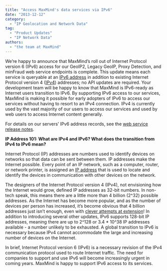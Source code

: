```yaml
---
title: "Access MaxMind's data services via IPv6"
date: "2013-12-12"
category:
  - "IP Geolocation and Network Data"
tag:
  - "Product Updates"
  - "IP Network Data"
authors:
  - "the team at MaxMind"
---
```


We’re happy to announce that MaxMind’s roll out of Internet Protocol version 6
(IPv6) access for our GeoIP2, Legacy GeoIP, Proxy Detection, and minFraud web
service endpoints is complete. This update means each service is queryable at an
[IPv6 address](https://en.wikipedia.org/wiki/IPv6_address) in addition to
existing Internet Protocol version 4
([IPv4](https://en.wikipedia.org/wiki/IPv4)) addresses; no API updates are
required. Your development team will be happy to know that MaxMind is IPv6-ready
as Internet users transition to IPv6. By supporting IPv6 access to our services,
MaxMind is making it possible for early adopters of IPv6 to access our services
without having to resort to an IPv4 connection. IPv4 is currently used by the
vast majority of our users to access our services and used by web users to
access Internet content generally.

For details on our servers’ IPv6 address records, see the
[web service release notes](https://dev.maxmind.com/release-note/adding-ipv6-access-for-web-endpoints/).

<!--lint disable no-emphasis-as-heading-->

**IP Address 101: What are IPv4 and IPv6? What does the transition from IPv4 to
IPv6 mean?**

Internet Protocol (IP) addresses are numbers used to identify devices on
networks so that data can be sent between them. IP addresses make the Internet
possible. Every point of an IP network, such as a computer, router, or network
printer, is assigned an [IP address](https://en.wikipedia.org/wiki/IP_address)
that is used to locate and identify the devices in communication with other
devices on the network.

The designers of the Internet Protocol version 4 (IPv4), not envisioning how the
Internet would grow, defined IP addresses as 32-bit numbers. In non-tech speak,
this means there are a little more than 4 billion (2^32) possible addresses. As
the Internet has become more popular, and as the number of devices per person
has increased, it’s become obvious that 4 billion addresses just isn’t enough,
even with
[clever attempts at extension](https://en.wikipedia.org/wiki/IPv4_address_exhaustion#Early_mitigation_efforts)!
In addition to introducing several other updates, IPv6 supports 128-bit IP
addresses, meaning there are up to 2^128 or 3.4 \* 10^38 IP addresses
available - a number unlikely to be exhausted. A global transition to IPv6 is
necessary because IPv4 cannot accommodate the large and increasing number of
devices on the Internet.

In brief, Internet Protocol version 6 (IPv6) is a necessary revision of the IPv4
communication protocol used to route Internet traffic. The need for companies to
support and use IPv6 will become increasingly urgent in coming years. MaxMind is
happy to support IPv6 access to its services.
